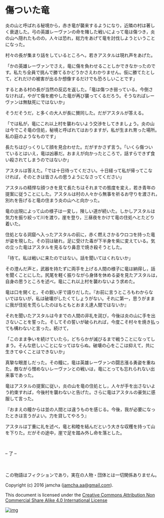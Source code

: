 # 傷ついた竜

炎の山と呼ばれる秘境から，赤き竜が襲来するようになり，近隣の村は著し  
く衰退した。弓の英雄レーヴァンの命を賭した戦いによって竜は傷つき，炎  
の山へ隠れたものの，人々は恐れ，総力をあげて竜を討伐しようということ  
になった。  

村々の長が集まり話をしているところへ，若きアスタルは現れ声をあげた。  

「かの英雄レーヴァンでさえ，竜に傷を負わせることしかできなかったので  
す。私たち全員で挑んで勝てるかどうかさえわかりません。仮に勝てたとし  
て，どれだけの被害が出るか想像するだけでも恐ろしいことです」  

するとある村の長が当然の反応を返した。「竜は傷つき弱っている。今倒さ  
なければ，やがて傷を癒やした竜が再び襲ってくるだろう。そうなればレー  
ヴァンは無駄死にではないか」  

そうだそうだ，と多くの大人が長に賛同した。だがアスタルが答える。  

「では私が，竜にこれ以上村を襲わないよう交渉をしてきましょう。炎の山  
は今でこそ竜の住処，秘境と呼ばれてはおりますが，私が生まれ育った場所。  
私の庭のようなものです」  

長たちはびっくりして顔を見合わせた。だがすかさず言う。「いくら傷つい  
ているとはいえ，竜は凶暴だ。おまえが向かったところで，話すらできず食  
い殺されてしまうのではないか」  

アスタルは答えた。「では十日待ってください。十日経って私が帰ってこな  
ければ，そのときは皆さんの思うようになさってください」  

アスタルの精悍な顔つきを見て長たちはそれまでの態度を変え，若き青年の  
提案に従うことにした。アスタルは村の人々から無事を祈るお守りを渡され，  
別れを告げると竜の住まう炎の山へと向かった。  

竜の出現によって山の様子は一変し，険しい道が続いた。しかしアスタルは  
気力を振り絞って川を渡り，崖を登り，三昼夜をかけて竜の住処へとたどり  
着いた。  

住処となる洞窟へ入ったアスタルの前に，赤く燃えさかるウロコを持った竜  
が姿を現した。その羽は破れ，足に受けた毒が下半身を紫に変えている。気  
の立った竜はアスタルを見るなり鼻息で焼き殺そうとした。  

「待て。私は戦いに来たのではない。話を聞いてはくれないか」  

その澄んだ声と，武器を持たずに両手を上げる人間の様子に竜は納得し，話  
を聞くことにした。尻尾を軽く振りながら身体を休める姿を見たアスタルは，  
自身の思うところを述べ，竜にこれ以上村を襲わないよう求めた。  

竜は口を開くと，その鋭い牙で語りだした。『お前に言うところもわからな  
いではないが，私は破壊がしたくてしょうがない。それに第一，思うがまま  
に我が住処を荒らしたのはもともとおまえ達人間ではないか』  

それを聞いたアスタルは今までの人間の非礼を詫び，今後は炎の山に手を出  
さないことを誓った。そしてその誓いが破られれば，今度こそ村々を焼き払っ  
ても構わないと言った。続けて，  

「このまま争いを続けていたら，どちらかが滅びるまで戦うことになってし  
まう。そんな悲しいことになってはならぬ。破壊の心をここは抑えて，共に  
生きてゆくことはできないか」  

真摯な眼差しだった。その瞳に，竜は英雄レーヴァンの闘志漲る勇姿を重ね  
た。敵ながら憎めないレーヴァンとの戦いは，竜にとっても忘れられない出  
来事であった。  

竜はアスタルの提案に従い，炎の山を竜の住処とし，人々が手を出さないよ  
う約束すれば，今後村を襲わないと告げた。さらに竜はアスタルの豪気に感  
服して言った。  

『おまえの瞳からは並の人間とは違うものを感じる。今後，我が必要になっ  
たときは言うがよい。力を貸してやろう』  

アスタルは丁重に礼を述べ，竜と和睦を結んだという大きな収穫を持って山  
を下りた。だがその途中，崖で足を踏み外し命を落とした。  

<br>  

&#x2013; 了 &#x2013;  

<br>  
<br>  
この物語はフィクションであり，実在の人物・団体とは一切関係ありません。  

Copyright (c) 2016 jamcha (jamcha.aa@gmail.com).  

This document is licensed under the [Creative Commons Attribution Non Commercial Share Alike 4.0 International License](http://creativecommons.org/licenses/by-nc-sa/4.0/deed)  

[![img](http://i.creativecommons.org/l/by-nc-sa/3.0/80x15.png)](http://creativecommons.org/licenses/by-nc-sa/4.0/deed)